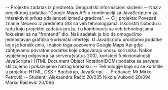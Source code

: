 -- Projektni zadatak iz predmeta: Geografski informacioni sisitemi
-- Naziv projektnog zadatka: "Google Maps API u kombinaciji sa JavaScriptom za interaktivni prikaz udaljenosti između gradova".
-- Cilj projekta:
Povezati znanje stečeno iz predmeta GIS sa veb tehnologijama.
 Iskoristiti slobodu u radu koju projektni zadatak pruža, i u kombinaciji sa veb tehnologijama fokusirati sa na "frontend" dio. Naš zadatak je bio da omogućimo jednostavan grafičko-korisnički interfejs. U JavaScriptu pročitamo podatke koje je korsiik unio, i nakon toga pozovemo Google Maps Api gdje zahtjevamo povratne podatke koje odgovaraju unosu korisnika. Nakon uspješnog odgovora sa servera(status 200), koristeći funkcionalnosti JavaScripta i HTML Document Object Notation(DOM)  podatke sa servera stilizujemo i prikazujemo natrag korisnku.
-- Tehnologije koje su se koristile u projektu: HTML, CSS - Bootstrap, JavaScript.
-- Predavač: Mr Mirko Petrović
-- Studenti:
Aleksandra Račić 20/035
Nikola Vuković 20/094
Marko Raičević 20/066

